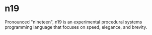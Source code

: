 # n19
Pronounced "nineteen", n19 is an experimental procedural systems programming language
that focuses on speed, elegance, and brevity.
